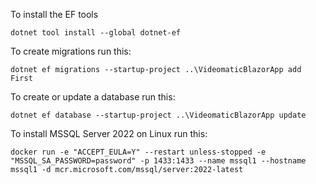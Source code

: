 ﻿To install the EF tools
```
dotnet tool install --global dotnet-ef
```

To create migrations run this:
```
dotnet ef migrations --startup-project ..\VideomaticBlazorApp add First
```

To create or update a database run this:
```
dotnet ef database --startup-project ..\VideomaticBlazorApp update
```

To install MSSQL Server 2022 on Linux run this:
```
docker run -e "ACCEPT_EULA=Y" --restart unless-stopped -e "MSSQL_SA_PASSWORD=password" -p 1433:1433 --name mssql1 --hostname mssql1 -d mcr.microsoft.com/mssql/server:2022-latest
```